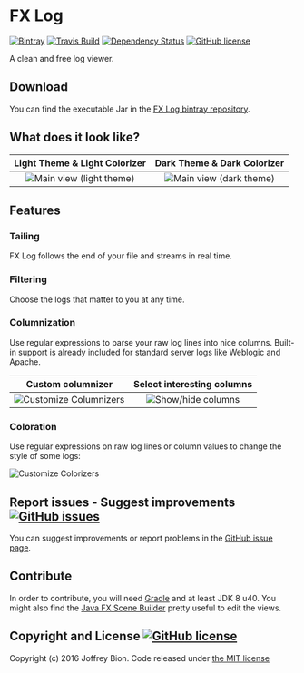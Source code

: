 # FX Log
[![Bintray](https://img.shields.io/bintray/v/joffrey-bion/applications/fx-log.svg)](https://bintray.com/joffrey-bion/applications/fx-log/_latestVersion)
[![Travis Build](https://img.shields.io/travis/joffrey-bion/fx-log/master.svg)](https://travis-ci.org/joffrey-bion/fx-log)
[![Dependency Status](https://www.versioneye.com/user/projects/56c99d2d18b27104252dcc77/badge.svg)](https://www.versioneye.com/user/projects/56c99d2d18b27104252dcc77)
[![GitHub license](https://img.shields.io/badge/license-MIT-blue.svg)](https://github.com/joffrey-bion/fx-log/blob/master/LICENSE)

A clean and free log viewer.

## Download

You can find the executable Jar in the
[FX Log bintray repository](https://bintray.com/joffrey-bion/applications/fx-log/).

## What does it look like?

Light Theme & Light Colorizer                                     |  Dark Theme & Dark Colorizer
:----------------------------------------------------------------:|:----------------------------------------------:
![Main view (light theme)](https://raw.githubusercontent.com/joffrey-bion/fx-log/master/doc/screenshots/main_light_theme.png)  |  ![Main view (dark theme)](https://raw.githubusercontent.com/joffrey-bion/fx-log/master/doc/screenshots/main_dark_theme.png)

## Features

### Tailing

FX Log follows the end of your file and streams in real time.

### Filtering

Choose the logs that matter to you at any time.

### Columnization

Use regular expressions to parse your raw log lines into nice columns. Built-in support is already included for
standard server logs like Weblogic and Apache.

Custom columnizer                                                   |  Select interesting columns
:------------------------------------------------------------------:|:----------------------------------------------:
![Customize Columnizers](https://raw.githubusercontent.com/joffrey-bion/fx-log/master/doc/screenshots/customize_columnizers.png) | ![Show/hide columns](https://raw.githubusercontent.com/joffrey-bion/fx-log/master/doc/screenshots/hide_columns.png)

### Coloration

Use regular expressions on raw log lines or column values to change the style of some logs:

![Customize Colorizers](https://raw.githubusercontent.com/joffrey-bion/fx-log/master/doc/screenshots/customize_colorizers.png)

## Report issues - Suggest improvements [![GitHub issues](https://img.shields.io/github/issues/joffrey-bion/fx-log.svg)](https://github.com/joffrey-bion/fx-log/issues)

You can suggest improvements or report problems in the  [GitHub issue page](https://github.com/joffrey-bion/fx-log/issues).

## Contribute

In order to contribute, you will need [Gradle](http://gradle.org/gradle-download/) and at least JDK 8 u40.
You might also find the [Java FX Scene Builder](http://gluonhq.com/open-source/scene-builder/) pretty useful to edit
the views.

## Copyright and License [![GitHub license](https://img.shields.io/badge/license-MIT-blue.svg)](https://github.com/joffrey-bion/fx-log/blob/master/LICENSE)

Copyright (c) 2016 Joffrey Bion. Code released under [the MIT license](https://github.com/joffrey-bion/fx-log/blob/master/LICENSE)
